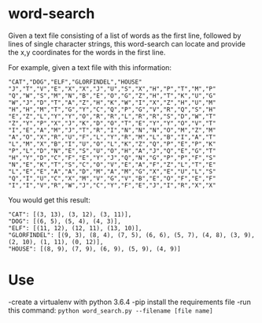 # word-search

Given a text file consisting of a list of words as the first line, followed by lines of single character strings, this word-search can locate and provide the x,y coordinates for the words in the first line.

For example, given a text file with this information:
```
"CAT","DOG","ELF","GLORFINDEL","HOUSE"
"J","T","V","E","X","X","J","U","S","X","H","P","T","M","P"
"Q","W","S","M","N","B","E","O","G","Z","H","T","K","U","G"
"W","J","D","T","A","Z","H","K","W","I","X","Z","H","U","M"
"H","H","M","T","G","Y","C","Q","P","G","V","R","Q","S","H"
"E","Z","L","Y","Y","O","R","R","L","R","R","S","D","W","T"
"Z","Y","P","X","J","K","D","O","T","E","Y","Y","O","V","T"
"I","E","A","M","J","T","R","I","N","N","N","O","M","Z","M"
"A","O","X","R","U","F","L","Y","R","M","L","B","I","A","T"
"L","M","X","B","I","U","O","L","K","Z","Q","P","E","P","K"
"P","L","D","N","E","S","U","O","H","A","J","Q","E","G","T"
"H","Y","D","C","F","E","Y","J","Q","N","G","P","P","F","S"
"N","E","K","T","S","C","O","V","E","A","F","Z","L","T","E"
"L","E","E","A","A","D","M","A","M","G","X","E","U","L","S"
"Q","I","U","C","X","M","V","G","V","B","E","O","F","E","F"
"I","I","V","R","W","J","C","Y","F","E","J","I","R","X","X"
````
You would get this result:
```
"CAT": [(3, 13), (3, 12), (3, 11)],
"DOG": [(6, 5), (5, 4), (4, 3)],
"ELF": [(11, 12), (12, 11), (13, 10)],
"GLORFINDEL": [(9, 3), (8, 4), (7, 5), (6, 6), (5, 7), (4, 8), (3, 9), (2, 10), (1, 11), (0, 12)],
"HOUSE": [(8, 9), (7, 9), (6, 9), (5, 9), (4, 9)]

```
# Use
-create a virtualenv with python 3.6.4
-pip install the requirements file
-run this command: `python word_search.py --filename [file name]`


